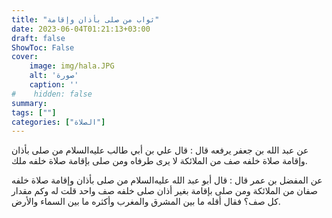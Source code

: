 ```yaml
---
title: "ثواب من صلى بأذان وإقامة"
date: 2023-06-04T01:21:13+03:00
draft: false
ShowToc: False
cover:
    image: img/hala.JPG
    alt: 'صورة'
    caption: ''
#    hidden: false
summary: 
tags: [""]
categories: ["الصلاة"]
---
```

عن عبد الله بن جعفر يرفعه قال : قال علي بن أبي طالب عليه‌السلام
من صلى بأذان وإقامة صلاة خلفه صف من الملائكة لا يرى طرفاه 
ومن صلى بإقامة صلاة خلفه ملك.

عن
المفضل بن عمر قال : قال أبو عبد الله عليه‌السلام من صلى بأذان وإقامة صلاة
خلفه صفان من الملائكة ومن صلى بإقامة بغير أذان صلى خلفه صف واحد
قلت له وكم مقدار كل صف؟ فقال أقله ما بين المشرق والمغرب وأكثره
ما بين السماء والأرض.


